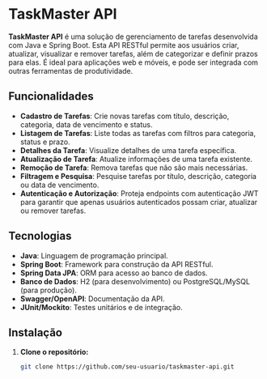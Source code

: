 # TaskMaster API

**TaskMaster API** é uma solução de gerenciamento de tarefas desenvolvida com Java e Spring Boot. Esta API RESTful permite aos usuários criar, atualizar, visualizar e remover tarefas, além de categorizar e definir prazos para elas. É ideal para aplicações web e móveis, e pode ser integrada com outras ferramentas de produtividade.

## Funcionalidades

- **Cadastro de Tarefas**: Crie novas tarefas com título, descrição, categoria, data de vencimento e status.
- **Listagem de Tarefas**: Liste todas as tarefas com filtros para categoria, status e prazo.
- **Detalhes da Tarefa**: Visualize detalhes de uma tarefa específica.
- **Atualização de Tarefa**: Atualize informações de uma tarefa existente.
- **Remoção de Tarefa**: Remova tarefas que não são mais necessárias.
- **Filtragem e Pesquisa**: Pesquise tarefas por título, descrição, categoria ou data de vencimento.
- **Autenticação e Autorização**: Proteja endpoints com autenticação JWT para garantir que apenas usuários autenticados possam criar, atualizar ou remover tarefas.

## Tecnologias

- **Java**: Linguagem de programação principal.
- **Spring Boot**: Framework para construção da API RESTful.
- **Spring Data JPA**: ORM para acesso ao banco de dados.
- **Banco de Dados**: H2 (para desenvolvimento) ou PostgreSQL/MySQL (para produção).
- **Swagger/OpenAPI**: Documentação da API.
- **JUnit/Mockito**: Testes unitários e de integração.

## Instalação

1. **Clone o repositório:**

   ```bash
   git clone https://github.com/seu-usuario/taskmaster-api.git
